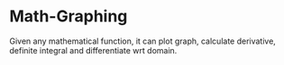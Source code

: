 # Math-Graphing
Given any mathematical function, it can plot graph, calculate derivative, definite integral and differentiate wrt domain.
